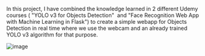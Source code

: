 In this project, I have combined the knowledge learned in 2 different Udemy courses 
( "YOLO v3 for Objects Detection"  and "Face Recognition Web App with Machine Learning in Flask") 
to create a simple webapp for Objects Detection in real time where we use the webcam and
an already trained YOLO v3 algorithm for that purpose.


![image](https://user-images.githubusercontent.com/38459325/117166677-e27e7400-adc6-11eb-85ba-57f1f01cb894.png)


